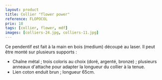 ```yaml
---
layout: product
title: Collier "flower power"
reference: FLOPOCOL
prix: 18
tags: [collier, flower, mdf]
images: [colliers-24.jpg, colliers-11.jpg]
---
```

Ce pendentif est fait à la main en bois (medium) découpé au laser. Il peut être monté sur plusieurs supports :

- Chaîne métal ; trois coloris au choix (doré, argenté, bronze) ; plusieurs anneaux d'attache pour adapter la longueur du collier à la tenue. </li>
- Lien coton enduit brun ; longueur 65cm.